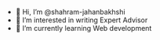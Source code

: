 - 👋 Hi, I’m @shahram-jahanbakhshi
- 👀 I’m interested in writing Expert Advisor 
- 🌱 I’m currently learning Web development


<!---
shahram-jahanbakhshi/shahram-jahanbakhshi is a ✨ special ✨ repository because its `README.md` (this file) appears on your GitHub profile.
You can click the Preview link to take a look at your changes.
--->
